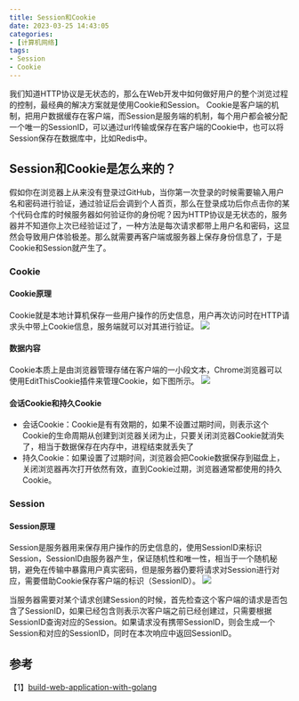 ```yaml
---
title: Session和Cookie
date: 2023-03-25 14:43:05
categories:
- [计算机网络]
tags:
- Session
- Cookie
---
```


我们知道HTTP协议是无状态的，那么在Web开发中如何做好用户的整个浏览过程的控制，最经典的解决方案就是使用Cookie和Session。
Cookie是客户端的机制，把用户数据缓存在客户端，而Session是服务端的机制，每个用户都会被分配一个唯一的SessionID，可以通过url传输或保存在客户端的Cookie中，也可以将Session保存在数据库中，比如Redis中。

## Session和Cookie是怎么来的？
假如你在浏览器上从来没有登录过GitHub，当你第一次登录的时候需要输入用户名和密码进行验证，通过验证后会调到个人首页，那么在登录成功后你点击你的某个代码仓库的时候服务器如何验证你的身份呢？因为HTTP协议是无状态的，服务器并不知道你上次已经验证过了，一种方法是每次请求都带上用户名和密码，这显然会导致用户体验极差。那么就需要再客户端或服务器上保存身份信息了，于是Cookie和Session就产生了。

### Cookie

#### Cookie原理
Cookie就是本地计算机保存一些用户操作的历史信息，用户再次访问时在HTTP请求头中带上Cookie信息，服务端就可以对其进行验证。
![](https://upload-images.jianshu.io/upload_images/14151453-e9dd7894922a2adb.png?imageMogr2/auto-orient/strip%7CimageView2/2/w/1240)

#### 数据内容
Cookie本质上是由浏览器管理存储在客户端的一小段文本，Chrome浏览器可以使用EditThisCookie插件来管理Cookie，如下图所示。
![](https://upload-images.jianshu.io/upload_images/14151453-ae9b877211f0b906.png?imageMogr2/auto-orient/strip%7CimageView2/2/w/1240)

#### 会话Cookie和持久Cookie
- 会话Cookie：Cookie是有有效期的，如果不设置过期时间，则表示这个Cookie的生命周期从创建到浏览器关闭为止，只要关闭浏览器Cookie就消失了，相当于数据保存在内存中，进程结束就丢失了
- 持久Cookie：如果设置了过期时间，浏览器会把Cookie数据保存到磁盘上，关闭浏览器再次打开依然有效，直到Cookie过期，浏览器通常都使用的持久Cookie。

### Session

#### Session原理
Session是服务器用来保存用户操作的历史信息的，使用SessionID来标识Session，SessionID由服务器产生，保证随机性和唯一性，相当于一个随机秘钥，避免在传输中暴露用户真实密码，但是服务器仍要将请求对Session进行对应，需要借助Cookie保存客户端的标识（SessionID）。
![](https://upload-images.jianshu.io/upload_images/14151453-849911fdca5ee4a5.png?imageMogr2/auto-orient/strip%7CimageView2/2/w/1240)

当服务器需要对某个请求创建Session的时候，首先检查这个客户端的请求是否包含了SessionID，如果已经包含则表示次客户端之前已经创建过，只需要根据SessionID查询对应的Session。如果请求没有携带SessionID，则会生成一个Session和对应的SessionID，同时在本次响应中返回SessionID。

## 参考
【1】[build-web-application-with-golang](https://github.com/astaxie/build-web-application-with-golang/blob/master/zh/06.1.md)
